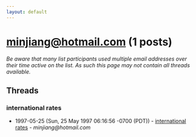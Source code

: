 ```yaml
---
layout: default
---
```


# minjiang@hotmail.com (1 posts)

_Be aware that many list participants used multiple email addresses over their time active on the list. As such this page may not contain all threads available._

## Threads

### international rates
+ 1997-05-25 (Sun, 25 May 1997 06:16:56 -0700 (PDT)) - [international rates](/archive/1997/05/2f56fd0a063d50dc51955d8efd4db6eb7f8a89b906f81d7acf0e8ede676dbd0e) - _minjiang@hotmail.com_


